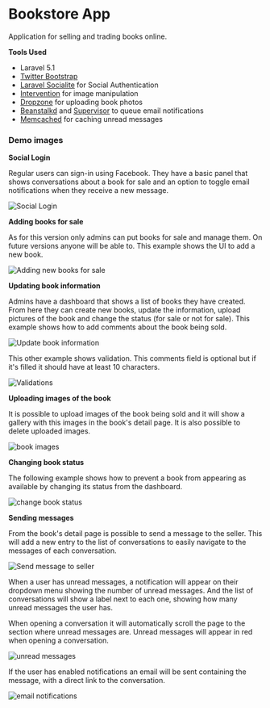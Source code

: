 # Bookstore App

Application for selling and trading books online. 

**Tools Used**

*   Laravel 5.1
*   [Twitter Bootstrap](http://getbootstrap.com/)
*   [Laravel Socialite](https://github.com/laravel/socialite) for Social Authentication
*   [Intervention](http://image.intervention.io/) for image manipulation
*   [Dropzone](http://www.dropzonejs.com/) for uploading book photos
*   [Beanstalkd](http://kr.github.io/beanstalkd/) and [Supervisor](http://supervisord.org/) to queue email notifications
*   [Memcached](http://memcached.org/) for caching unread messages

### Demo images

__Social Login__

Regular users can sign-in using Facebook. They have a basic panel that shows conversations about a book for sale and an option to toggle email notifications when they receive a new message.

![Social Login](http://i.imgur.com/7iRMvRO.gif)


__Adding books for sale__

As for this version only admins can put books for sale and manage them. On future versions anyone will be able to. This example shows the UI to add a new book.

![Adding new books for sale](http://i.imgur.com/vLIDwH6.gif)

__Updating book information__

Admins have a dashboard that shows a list of books they have created. From here they can create new books, update the information, upload pictures of the book and change the status (for sale or not for sale). This example shows how to add comments about the book being sold.

![Update book information](http://i.imgur.com/IufpoKm.gif)

This other example shows validation. This comments field is optional but if it's filled it should have at least 10 characters.

![Validations](http://i.imgur.com/eJKt4Nl.gif)

__Uploading images of the book__

It is possible to upload images of the book being sold and it will show a gallery with this images in the book's detail page. It is also possible to delete uploaded images.

![book images](http://i.imgur.com/kNqnK2S.gif)

__Changing book status__

The following example shows how to prevent a book from appearing as available by changing its status from the dashboard.

![change book status](http://i.imgur.com/xyLWH0W.gif)

__Sending messages__

From the book's detail page is possible to send a message to the seller. This will add a new entry to the list of conversations to easily navigate to the messages of each conversation.

![Send message to seller](http://i.imgur.com/2pglS83.gif)

When a user has unread messages, a notification will appear on their dropdown menu showing the number of unread messages. And the list of conversations will show a label next to each one, showing how many unread messages the user has.

When opening a conversation it will automatically scroll the page to the section where unread messages are. Unread messages will appear in red when opening a conversation.

![unread messages](http://i.imgur.com/KynjUz9.gif)

If the user has enabled notifications an email will be sent containing the message, with a direct link to the conversation.

![email notifications](http://i.imgur.com/wov9Cil.gif)